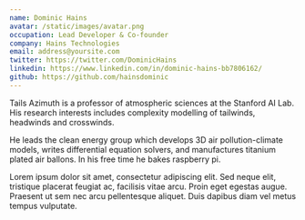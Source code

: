 ```yaml
---
name: Dominic Hains
avatar: /static/images/avatar.png
occupation: Lead Developer & Co-founder
company: Hains Technologies
email: address@yoursite.com
twitter: https://twitter.com/DominicHains
linkedin: https://www.linkedin.com/in/dominic-hains-bb7806162/
github: https://github.com/hainsdominic
---
```


Tails Azimuth is a professor of atmospheric sciences at the Stanford AI Lab. His research interests includes complexity modelling of tailwinds, headwinds and crosswinds.

He leads the clean energy group which develops 3D air pollution-climate models, writes differential equation solvers, and manufactures titanium plated air ballons. In his free time he bakes raspberry pi.

Lorem ipsum dolor sit amet, consectetur adipiscing elit. Sed neque elit, tristique placerat feugiat ac, facilisis vitae arcu. Proin eget egestas augue. Praesent ut sem nec arcu pellentesque aliquet. Duis dapibus diam vel metus tempus vulputate.
